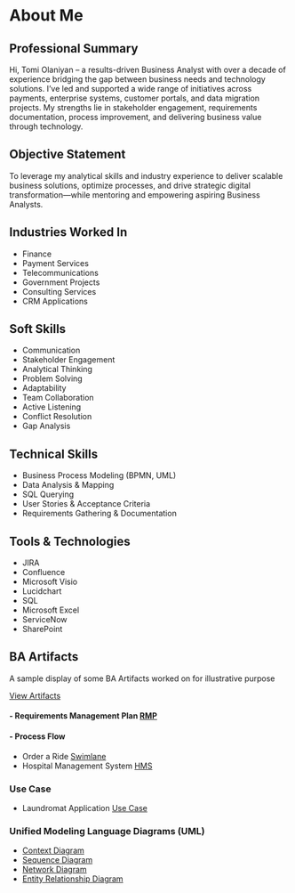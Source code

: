 # About Me

## Professional Summary
Hi, Tomi Olaniyan – a results-driven Business Analyst with over a decade of experience bridging the gap between business needs and technology solutions. I’ve led and supported a wide range of initiatives across payments, enterprise systems, customer portals, and data migration projects. My strengths lie in stakeholder engagement, requirements documentation, process improvement, and delivering business value through technology.

## Objective Statement
To leverage my analytical skills and industry experience to deliver scalable business solutions, optimize processes, and drive strategic digital transformation—while mentoring and empowering aspiring Business Analysts.

## Industries Worked In
- Finance  
- Payment Services  
- Telecommunications  
- Government Projects  
- Consulting Services  
- CRM Applications  

## Soft Skills
- Communication  
- Stakeholder Engagement  
- Analytical Thinking  
- Problem Solving  
- Adaptability  
- Team Collaboration  
- Active Listening  
- Conflict Resolution
- Gap Analysis  

## Technical Skills
- Business Process Modeling (BPMN, UML)  
- Data Analysis & Mapping  
- SQL Querying  
- User Stories & Acceptance Criteria  
- Requirements Gathering & Documentation  

## Tools & Technologies
- JIRA  
- Confluence  
- Microsoft Visio  
- Lucidchart  
- SQL  
- Microsoft Excel  
- ServiceNow  
- SharePoint


## BA Artifacts
A sample display of some BA Artifacts worked on for illustrative purpose

[View Artifacts](https://github.com/tomiolaniyan/Artifacts/tree/main)

#### - Requirements Management Plan [RMP](https://github.com/tomiolaniyan/Artifacts/blob/main/Requirements%20Management%20Plan.md)

#### - Process Flow 
- Order a Ride [Swimlane](https://github.com/tomiolaniyan/Artifacts/blob/main/RideIT%20Order%20flowchart.jpg)
- Hospital Management System [HMS](https://github.com/tomiolaniyan/Artifacts/blob/main/HMS-Page-1.drawio.png)

### Use Case
- Laundromat Application [Use Case](https://github.com/tomiolaniyan/Artifacts/blob/main/Easywash%20Use%20case.drawio.png)

### Unified Modeling Language Diagrams (UML)
- [Context Diagram](https://github.com/tomiolaniyan/Artifacts/blob/main/Brooks%20context%20Diagram-Page-1.drawio.png)
- [Sequence Diagram](https://github.com/tomiolaniyan/Artifacts/blob/main/Brooks%20Sequence%20diagram-Page-2.drawio.png)
- [Network Diagram](https://github.com/tomiolaniyan/Artifacts/blob/main/Brooks%20Network%20diagram.drawio.png)
- [Entity Relationship Diagram](https://github.com/tomiolaniyan/Artifacts/blob/main/Brooks%20Entity%20relationship%20diagram.drawio.png)
